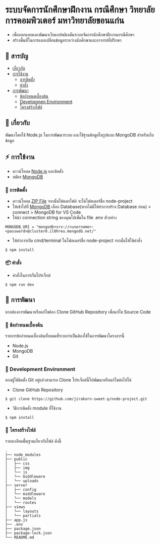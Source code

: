 # ระบบจัดการนักศึกษาฝึกงาน กรณีศึกษา วิทยาลัยการคอมพิวเตอร์ มหาวิทยาลัยขอนแก่น
- เพื่อออกแบบและพัฒนาเว็บแอปพลิเคชันระบบจัดการนักศึกษาฝึกงานกรณีศึกษา
- สร้างพื้นที่ในการแลกเปลี่ยนข้อมูลระหว่างนักศึกษาและอาจารย์ที่ปรึกษา

## :ledger: สารบัญ

- [เกี่ยวกับ](#beginner-about)
- [การใช้งาน](#zap-usage)
  - [การติดตั้ง](#electric_plug-installation)
  - [คำสั่ง](#package-commands)
- [การพัฒนา](#wrench-development)
  - [ข้อกำหนดเบื้องต้น](#notebook-pre-requisites)
  - [Developmen Environment](#nut_and_bolt-development-environment)
  - [โครงสร้างไฟล์](#file_folder-file-structure)

##  :beginner: เกี่ยวกับ
พัฒนาโดยใช้ Node.js ในการพัฒนาระบบ และใช้ฐานข้อมูลในรูปแบบ MongoDB สำหรับเก็บข้อมูล

## :zap: การใช้งาน
- ดาวน์โหลด [Node.js](https://nodejs.org/en) และติดตั้ง
- สมัคร [MongoDB](https://www.mongodb.com/)

###  :electric_plug: การติดตั้ง
- ดาวน์โหลด [ZIP File](https://github.com/jirakorn-sweet-p/node-project.git) จากนั้นให้แตกไฟล์ จะได้โฟลเดอร์ชื่อ node-project
- ให้เข้าไปที่ [MongoDB](https://www.mongodb.com/) เลือก Database(หากไม่มีให้ทำการสร้าง Database ก่อน) > connect > MongoDB for VS Code
- ให้นำ connection string ของคุณไปเพิ่มใน file .env ตัวอย่าง
```
MONGODB_URI = "mongodb+srv://<username>:<password>@cluster0.il0hreu.mongodb.net/"
```
- ให้ทำการเปิด cmd/terminal ในโฟลเดอร์ชื่อ node-project จากนั้นให้ใช้คำสั่ง

```
$ npm install
```

###  :package: คำสั่ง
- คำสั่งในการเริ่มโปรเจ็กต์
```
$ npm run dev
```

##  :wrench: การพัฒนา
หากต้องการพัฒนาหรือแก้ไขต้อง Clone GitHub Repository เพื่อแก้ไข Source Code

### :notebook: ข้อกำหนดเบื้องต้น
รายการข้อกำหนดเบื้องต้นทั้งหมดที่ระบบจำเป็นต้องใช้ในการพัฒนาโครงการนี้
- Node.js
- MongoDB
- Git

###  :nut_and_bolt: Development Environment
หากผู้ใช้ติดตั้ง Git อยู่แล้วสามารถ Clone โปรเจ็กต์นี้ไปพัฒนาหรือแก้ไขต่อไปได้
- Clone GitHub Repository
```
$ git clone https://github.com/jirakorn-sweet-p/node-project.git
```
- วิธีการติดตั้ง module ที่ใช้งาน
```
$ npm install
```


###  :file_folder: โครงสร้างไฟล์
รายละเอียดพื้นฐานเกี่ยวกับไฟล์ ดังนี้

```
.
├── node_modules
├── public
│   ├── css
│   ├── img
│   └── js
│   └── middleware
│   └── uploads
├── server
│   ├── config
│   └── middleware
│   └── models
│   └── routes
├── views
│   └── layouts
│   └── partials
├── app.js
├── .env
├── package.json
├── package-lock.json
└── README.md
```
